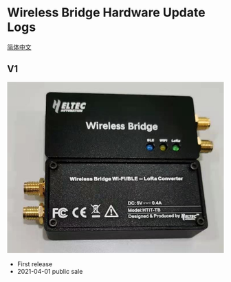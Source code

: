 # Wireless Bridge  Hardware Update Logs
[简体中文]()

## V1

![](img/hardware_update_log/01.png)

- First release
- 2021-04-01 public sale


